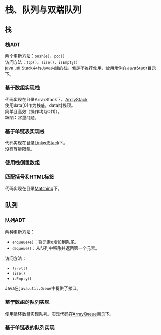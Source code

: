 # 栈、队列与双端队列

## 栈

### 栈ADT

两个更新方法：`push(e)`、`pop()`  
访问方法：`top()`、`size()`、`isEmpty()`  
java.util.Stack中有Java内建的栈，但是不推荐使用。使用示例在JavaStack目录下。

### 基于数组实现栈

代码实现在目录ArrayStack下。[ArrayStack](ArrayStack)  
使用data[0]作为栈底，data[t]栈顶。  
简单且高效（操作均为O(1)）。  
缺陷：容量问题。

### 基于单链表实现栈

代码实现在目录[LinkedStack](LinkedStack)下。  
没有容量限制。  

### 使用栈倒置数组

### 匹配括号和HTML标签

代码实现在目录[Matching](Matching)下。  

## 队列

### 队列ADT

两种更新方法：

* `enqueue(e)`：将元素e增加到队尾。
* `dequeue()`：从队列中移除并返回第一个元素。

访问方法：

* `first()`
* `size()`
* `isEmpty()`

Java在`java.util.Queue`中提供了接口。

### 基于数组的队列实现

使用循环数组实现队列。实现代码在[ArrayQueue](ArrayQueue)目录下。

### 基于单链表的队列实现

